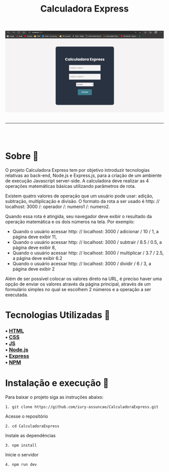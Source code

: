 <h1 align="center"> Calculadora Express</h1>
<br>
<br>

<div><img src="public/gifs/calc.gif"></div>
<br>

<hr>

<br><br>
<h1> Sobre 🔖</h1>

<p>

O projeto Calculadora Express tem por objetivo introduzir tecnologias relativas ao back-end, Node.js e Express.js, para a criação de um ambiente de execução Javascript server-side. A calculadora deve realizar as 4 operações matemáticas básicas utilizando parâmetros de rota.

Existem quatro valores de operação que um usuário pode usar: adição, subtração, multiplicação e divisão. O formato da rota a ser usado é http: // localhost: 3000 /: operador /: numero1 /: numero2.

Quando essa rota é atingida, seu navegador deve exibir o resultado da operação matemática e os dois números na tela. Por exemplo:

- Quando o usuário acessar http: // localhost: 3000 / adicionar / 10 / 1, a página deve exibir 11,
- Quando o usuário acessar http: // localhost: 3000 / subtrair / 8.5 / 0.5, a página deve exibir 8,
- Quando o usuário acessar http: // localhost: 3000 / multiplicar / 3.7 / 2.5, a página deve exibir 6.2
- Quando o usuário acessar http: // localhost: 3000 / dividir / 6 / 3, a página deve exibir 2

Além de ser possível colocar os valores direto na URL, é preciso haver uma opção de enviar os valores através da página principal, através de um formulário simples no qual se escolhem 2 números e a operação a ser executada.
</p>

<h1> Tecnologias Utilizadas 🚀</h1>

<h3>
 • <a href="https://developer.mozilla.org/pt-BR/docs/Web/HTML">HTML</a> <br>
 • <a href="https://developer.mozilla.org/pt-BR/docs/Web/CSS">CSS</a> <br>
 • <a href="https://developer.mozilla.org/pt-BR/docs/Web/JavaScript">JS</a> <br>
 • <a href="https://nodejs.org/en/">Node.js</a> <br>
 • <a href="https://expressjs.com/pt-br/">Express</a> <br>
 • <a href="https://www.npmjs.com">NPM</a> 
 
</h3>


<h1> Instalação e execução 🔧</h1>


<p>Para baixar o projeto siga as instruções abaixo:</p>

```
1. git clone https://github.com/iury-assuncao/CalculadoraExpress.git
```

<p> Acesse o repositório </p> 

```
2. cd CalculadoraExpress
```
<p> Instale as dependências </p>

```
3. npm install
```
<p> Inicie o servidor </p>

```
4. npm run dev
```
